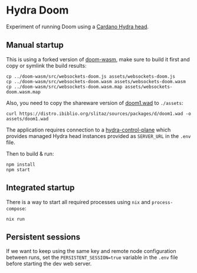 # Hydra Doom

Experiment of running Doom using a [Cardano Hydra head](https://github.com/cardano-scaling/hydra).

## Manual startup

This is using a forked version of [doom-wasm](https://github.com/cardano-scaling/doom-wasm), make sure to build it first and copy or symlink the build results:

``` shell
cp ../doom-wasm/src/websockets-doom.js assets/websockets-doom.js
cp ../doom-wasm/src/websockets-doom.wasm assets/websockets-doom.wasm
cp ../doom-wasm/src/websockets-doom.wasm.map assets/websockets-doom.wasm.map
```

Also, you need to copy the shareware version of [doom1.wad](https://doomwiki.org/wiki/DOOM1.WAD) to `./assets`:

```shell
curl https://distro.ibiblio.org/slitaz/sources/packages/d/doom1.wad -o assets/doom1.wad
```

The application requires connection to a [hydra-control-plane](https://github.com/cardano-scaling/hydra-control-plane) which provides managed Hydra head instances provided as `SERVER_URL` in the `.env` file.

Then to build & run:

```shell
npm install
npm start
```

## Integrated startup

There is a way to start all required processes using `nix` and `process-compose`:

``` shell
nix run
```

## Persistent sessions

If we want to keep using the same key and remote node configuration between runs, set the `PERSISTENT_SESSION=true` variable in the `.env` file before starting the dev web server.
